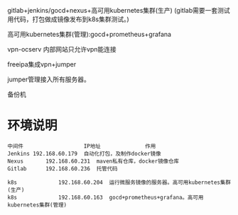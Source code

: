 
gitlab+jenkins/gocd+nexus+高可用kubernetes集群(生产)
(gitlab需要一套测试用代码，打包做成镜像发布到k8s集群测试。)

高可用kubernetes集群(管理):gocd+prometheus+grafana

vpn-ocserv 内部网站只允许vpn能连接

freeipa集成vpn+jumper

jumper管理接入所有服务器。


备份机

# 环境说明
```
中间件                   IP地址	            作用
Jenkins	192.168.60.179	自动化打包，及制作docker镜像
Nexus	    192.168.60.231	maven私有仓库，docker镜像仓库
Gitlab	    192.168.60.236	托管代码

k8s             192.168.60.204	运行微服务镜像的服务器。高可用kubernetes集群(生产)
k8s             192.168.60.163  gocd+prometheus+grafana。高可用kubernetes集群(管理)

```
